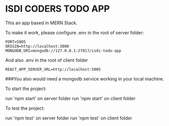 # ISDI CODERS TODO APP

This an app based in MERN Stack.

To make it work, please configure .env in the root of server folder:

```
PORT=5005
ORIGIN=http://localhost:3000
MONGODB_URI=mongodb://127.0.0.1:27017/isdi-todo-app
```

And also .env in the root of client folder

```
REACT_APP_SERVER_URL=http://localhost:5005
```

###You also would need a mongodb service working in your local machine.

To start the project:

run 'npm start' on server folder
run 'npm start' on client folder


To test the project:

run 'npm test' on server folder
run 'npm test' on client folder
 
